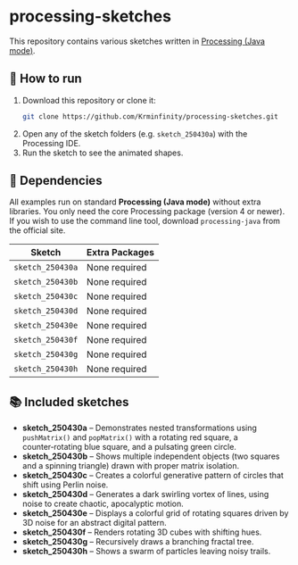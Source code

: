 # processing-sketches

This repository contains various sketches written in [Processing (Java mode)](https://processing.org/).

## 🔧 How to run

1. Download this repository or clone it:
   ```bash
   git clone https://github.com/Krminfinity/processing-sketches.git
   ```
2. Open any of the sketch folders (e.g. `sketch_250430a`) with the Processing IDE.
3. Run the sketch to see the animated shapes.

## 🧩 Dependencies

All examples run on standard **Processing (Java mode)** without extra libraries.
You only need the core Processing package (version 4 or newer). If you wish to
use the command line tool, download `processing-java` from the official site.

| Sketch | Extra Packages |
|--------|----------------|
|`sketch_250430a`|None required|
|`sketch_250430b`|None required|
|`sketch_250430c`|None required|
|`sketch_250430d`|None required|
|`sketch_250430e`|None required|
|`sketch_250430f`|None required|
|`sketch_250430g`|None required|
|`sketch_250430h`|None required|

## 📚 Included sketches

- **sketch_250430a** – Demonstrates nested transformations using `pushMatrix()` and `popMatrix()` with a rotating red square, a counter‑rotating blue square, and a pulsating green circle.
- **sketch_250430b** – Shows multiple independent objects (two squares and a spinning triangle) drawn with proper matrix isolation.
- **sketch_250430c** – Creates a colorful generative pattern of circles that shift using Perlin noise.
- **sketch_250430d** – Generates a dark swirling vortex of lines, using noise to create chaotic, apocalyptic motion.
- **sketch_250430e** – Displays a colorful grid of rotating squares driven by 3D noise for an abstract digital pattern.
- **sketch_250430f** – Renders rotating 3D cubes with shifting hues.
- **sketch_250430g** – Recursively draws a branching fractal tree.
- **sketch_250430h** – Shows a swarm of particles leaving noisy trails.
